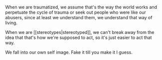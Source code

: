 When we are traumatized, we assume that's the way the world works and perpetuate the cycle of trauma or seek out people who were like our abusers, since at least we understand them, we understand that way of living.

When we are [[stereotypes|stereotyped]], we can't break away from the idea that that's how we're supposed to act, so it's just easier to act that way.

We fall into our own self image. Fake it till you make it I guess.